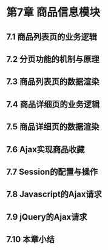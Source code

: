 # 第7章 商品信息模块

## 7.1 商品列表页的业务逻辑

## 7.2 分页功能的机制与原理

## 7.3 商品列表页的数据渲染

## 7.4 商品详细页的业务逻辑

## 7.5 商品详细页的数据渲染

## 7.6 Ajax实现商品收藏

## 7.7 Session的配置与操作

## 7.8 Javascript的Ajax请求

## 7.9 jQuery的Ajax请求

## 7.10 本章小结